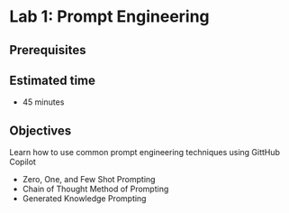 # Lab 1: Prompt Engineering

## Prerequisites

## Estimated time

- 45 minutes

## Objectives

Learn how to use common prompt engineering techniques using GittHub Copilot

- Zero, One, and Few Shot Prompting
- Chain of Thought Method of Prompting
- Generated Knowledge Prompting 

